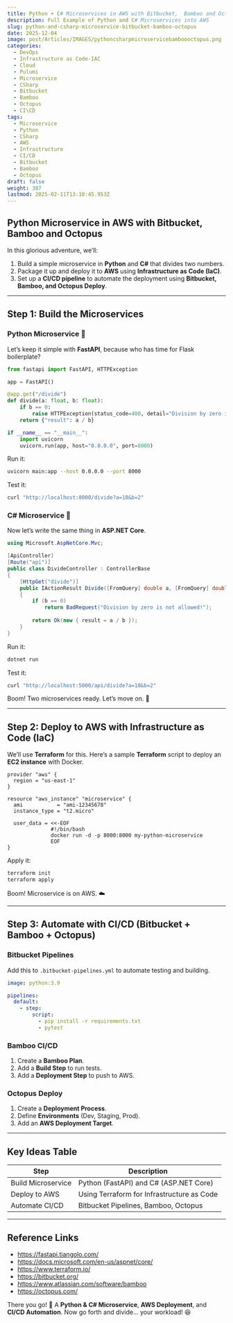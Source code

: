 ```yaml
---
title: Python + C# Microservices in AWS with Bitbucket,  Bamboo and Octopus
description: Full Example of Python and C# Microservices into AWS
slug: python-and-csharp-microservice-bitbucket-bamboo-octopus
date: 2025-12-04
image: post/Articles/IMAGES/pythoncsharpmicroservicebamboooctopus.png
categories:
  - DevOps
  - Infrastructure as Code-IAC
  - Cloud
  - Pulumi
  - Microservice
  - CSharp
  - Bitbucket
  - Bamboo
  - Octopus
  - CI\CD
tags:
  - Microservice
  - Python
  - CSharp
  - AWS
  - Infrastructure
  - CI/CD
  - Bitbucket
  - Bamboo
  - Octopus
draft: false
weight: 387
lastmod: 2025-02-11T13:18:45.953Z
---
```

<!-- 
# Full Example of Python and C# Microservice that Has a Method That Divides Numbers

## Introduction

So, you've got two numbers, and you want to divide them? Great! But instead of just using a calculator like a normal person, let’s over-engineer this into a full-blown **microservice** with **Python and C#**, deploy it to **AWS**, and automate the whole thing with **CI/CD pipelines using Bitbucket, Bamboo, and Octopus Deploy**. Because... why not? 🚀
-->

## Python Microservice in AWS with Bitbucket,  Bamboo and Octopus

In this glorious adventure, we’ll:

1. Build a simple microservice in **Python** and **C#** that divides two numbers.
2. Package it up and deploy it to **AWS** using **Infrastructure as Code (IaC)**.
3. Set up a **CI/CD pipeline** to automate the deployment using **Bitbucket, Bamboo, and Octopus Deploy**.

***

## Step 1: Build the Microservices

### Python Microservice 🐍

Let’s keep it simple with **FastAPI**, because who has time for Flask boilerplate?

```python
from fastapi import FastAPI, HTTPException

app = FastAPI()

@app.get("/divide")
def divide(a: float, b: float):
    if b == 0:
        raise HTTPException(status_code=400, detail="Division by zero is not allowed!")
    return {"result": a / b}

if __name__ == "__main__":
    import uvicorn
    uvicorn.run(app, host="0.0.0.0", port=8000)
```

Run it:

```sh
uvicorn main:app --host 0.0.0.0 --port 8000
```

Test it:

```sh
curl "http://localhost:8000/divide?a=10&b=2"
```

### C# Microservice 🤖

Now let’s write the same thing in **ASP.NET Core**.

```csharp
using Microsoft.AspNetCore.Mvc;

[ApiController]
[Route("api")]
public class DivideController : ControllerBase
{
    [HttpGet("divide")]
    public IActionResult Divide([FromQuery] double a, [FromQuery] double b)
    {
        if (b == 0)
            return BadRequest("Division by zero is not allowed!");
        
        return Ok(new { result = a / b });
    }
}
```

Run it:

```sh
dotnet run
```

Test it:

```sh
curl "http://localhost:5000/api/divide?a=10&b=2"
```

Boom! Two microservices ready. Let’s move on. 💪

***

## Step 2: Deploy to AWS with Infrastructure as Code (IaC)

We’ll use **Terraform** for this. Here’s a sample **Terraform** script to deploy an **EC2 instance** with Docker.

```hcl
provider "aws" {
  region = "us-east-1"
}

resource "aws_instance" "microservice" {
  ami           = "ami-12345678"
  instance_type = "t2.micro"

  user_data = <<-EOF
              #!/bin/bash
              docker run -d -p 8000:8000 my-python-microservice
              EOF
}
```

Apply it:

```sh
terraform init
terraform apply
```

Boom! Microservice is on AWS. ☁️

***

## Step 3: Automate with CI/CD (Bitbucket + Bamboo + Octopus)

### **Bitbucket Pipelines**

Add this to `.bitbucket-pipelines.yml` to automate testing and building.

```yaml
image: python:3.9

pipelines:
  default:
    - step:
        script:
          - pip install -r requirements.txt
          - pytest
```

### **Bamboo CI/CD**

1. Create a **Bamboo Plan**.
2. Add a **Build Step** to run tests.
3. Add a **Deployment Step** to push to AWS.

### **Octopus Deploy**

1. Create a **Deployment Process**.
2. Define **Environments** (Dev, Staging, Prod).
3. Add an **AWS Deployment Target**.

***

## **Key Ideas Table**

| Step               | Description                                |
| ------------------ | ------------------------------------------ |
| Build Microservice | Python (FastAPI) and C# (ASP.NET Core)     |
| Deploy to AWS      | Using Terraform for Infrastructure as Code |
| Automate CI/CD     | Bitbucket Pipelines, Bamboo, Octopus       |

***

## **Reference Links**

* https://fastapi.tiangolo.com/
* https://docs.microsoft.com/en-us/aspnet/core/
* https://www.terraform.io/
* https://bitbucket.org/
* https://www.atlassian.com/software/bamboo
* https://octopus.com/

There you go! 🎉 A **Python & C# Microservice**, **AWS Deployment**, and **CI/CD Automation**. Now go forth and divide… your workload! 😆
